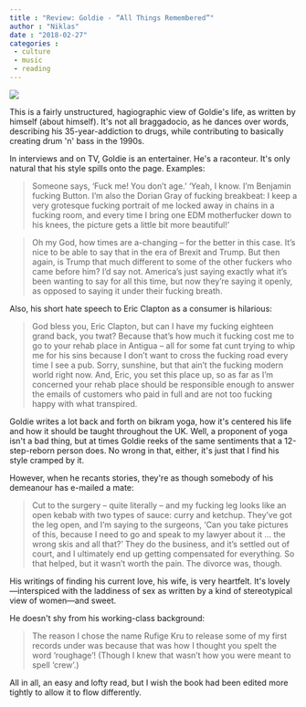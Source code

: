 ```yaml
---
title : "Review: Goldie - “All Things Remembered”"
author : "Niklas"
date : "2018-02-27"
categories : 
 - culture
 - music
 - reading
---
```


[![](https://niklasblog.com/wp-content/91h6RKvTqgL.jpg)](https://niklasblog.com/wp-content/91h6RKvTqgL.jpg)

This is a fairly unstructured, hagiographic view of Goldie's life, as written by himself (about himself). It's not all braggadocio, as he dances over words, describing his 35-year-addiction to drugs, while contributing to basically creating drum 'n' bass in the 1990s.

In interviews and on TV, Goldie is an entertainer. He's a raconteur. It's only natural that his style spills onto the page. Examples:

> Someone says, ‘Fuck me! You don’t age.’ ‘Yeah, I know. I’m Benjamin fucking Button. I’m also the Dorian Gray of fucking breakbeat: I keep a very grotesque fucking portrait of me locked away in chains in a fucking room, and every time I bring one EDM motherfucker down to his knees, the picture gets a little bit more beautiful!’

> Oh my God, how times are a-changing – for the better in this case. It’s nice to be able to say that in the era of Brexit and Trump. But then again, is Trump that much different to some of the other fuckers who came before him? I’d say not. America’s just saying exactly what it’s been wanting to say for all this time, but now they’re saying it openly, as opposed to saying it under their fucking breath.

Also, his short hate speech to Eric Clapton as a consumer is hilarious:

> God bless you, Eric Clapton, but can I have my fucking eighteen grand back, you twat? Because that’s how much it fucking cost me to go to your rehab place in Antigua – all for some fat cunt trying to whip me for his sins because I don’t want to cross the fucking road every time I see a pub. Sorry, sunshine, but that ain’t the fucking modern world right now. And, Eric, you set this place up, so as far as I’m concerned your rehab place should be responsible enough to answer the emails of customers who paid in full and are not too fucking happy with what transpired.

Goldie writes a lot back and forth on bikram yoga, how it's centered his life and how it should be taught throughout the UK. Well, a proponent of yoga isn't a bad thing, but at times Goldie reeks of the same sentiments that a 12-step-reborn person does. No wrong in that, either, it's just that I find his style cramped by it.

However, when he recants stories, they're as though somebody of his demeanour has e-mailed a mate:

> Cut to the surgery – quite literally – and my fucking leg looks like an open kebab with two types of sauce: curry and ketchup. They’ve got the leg open, and I’m saying to the surgeons, ‘Can you take pictures of this, because I need to go and speak to my lawyer about it ... the wrong skis and all that?’ They do the business, and it’s settled out of court, and I ultimately end up getting compensated for everything. So that helped, but it wasn’t worth the pain. The divorce was, though.

His writings of finding his current love, his wife, is very heartfelt. It's lovely—interspiced with the laddiness of sex as written by a kind of stereotypical view of women—and sweet.

He doesn't shy from his working-class background:

> The reason I chose the name Rufige Kru to release some of my first records under was because that was how I thought you spelt the word ‘roughage’! (Though I knew that wasn’t how you were meant to spell ‘crew’.)

All in all, an easy and lofty read, but I wish the book had been edited more tightly to allow it to flow differently.
